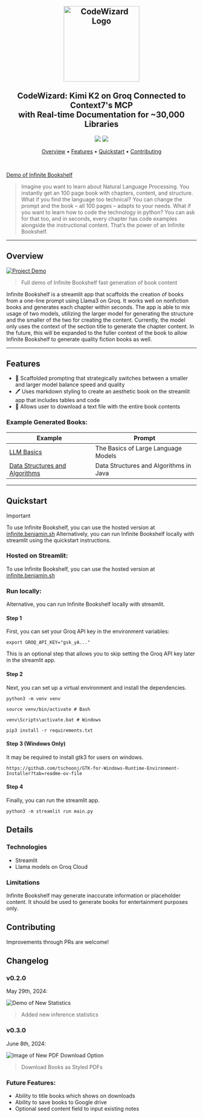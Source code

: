 <h2 align="center">
  <br>
  <img src="https://i.imgur.com/8MltvER.png" alt="CodeWizard Logo" width="200">
 <br>
 <br>
 CodeWizard: Kimi K2 on Groq Connected to Context7's MCP  <br> with Real-time Documentation for ~30,000 Libraries
 <br>
</h2>
<p align="center">
 <a href="https://github.com/bklieger/codewizard/stargazers"><img src="https://img.shields.io/github/stars/bklieger/codewizard"></a>
 <a href="https://github.com/bklieger/codewizard/blob/main/LICENSE.md">
 <img src="https://img.shields.io/badge/License-MIT-green.svg">
 </a>
</p>
<p align="center">
 <a href="#Overview">Overview</a> •
 <a href="#Features">Features</a> •
 <a href="#Quickstart">Quickstart</a> •
 <a href="#Contributing">Contributing</a>
</p>

<br>

[Demo of Infinite Bookshelf](https://github.com/user-attachments/assets/e65d0bb8-b9db-492b-8da3-f13698e4e474)
> Imagine you want to learn about Natural Language Processing. You instantly get an 100 page book with chapters, content, and structure. What if you find the language too technical? You can change the prompt and the book – all 100 pages – adapts to your needs. What if you want to learn how to code the technology in python? You can ask for that too, and in seconds, every chapter has code examples alongside the instructional content. That’s the power of an Infinite Bookshelf.

---

## Overview

[![Project Demo](https://img.youtube.com/vi/91Ekd5Yp3lU/0.jpg)](https://www.youtube.com/watch?v=91Ekd5Yp3lU)
> Full demo of Infinite Bookshelf fast generation of book content

Infinite Bookshelf is a streamlit app that scaffolds the creation of books from a one-line prompt using Llama3 on Groq. It works well on nonfiction books and generates each chapter within seconds. The app is able to mix usage of two models, utilizing the larger model for generating the structure and the smaller of the two for creating the content. Currently, the model only uses the context of the section title to generate the chapter content. In the future, this will be expanded to the fuller context of the book to allow Infinite Bookshelf to generate quality fiction books as well.

---

## Features

- 📖 Scaffolded prompting that strategically switches between a smaller and larger model balance speed and quality
- 🖊️ Uses markdown styling to create an aesthetic book on the streamlit app that includes tables and code 
- 📂 Allows user to download a text file with the entire book contents

### Example Generated Books:

| Example                                      | Prompt                                                                                                                                |
| -------------------------------------------- | ------------------------------------------------------------------------------------------------------------------------------------------ |
| [LLM Basics](Example_1.md)             |  The Basics of Large Language Models                                       |
| [Data Structures and Algorithms](Example_2.md) | Data Structures and Algorithms in Java                                            |

---

## Quickstart

> [!IMPORTANT]
> To use Infinite Bookshelf, you can use the hosted version at [infinite.benjamin.sh](https://infinite.benjamin.sh)
> Alternatively, you can run Infinite Bookshelf locally with streamlit using the quickstart instructions.


### Hosted on Streamlit:

To use Infinite Bookshelf, you can use the hosted version at [infinite.benjamin.sh](https://infinite.benjamin.sh)


### Run locally:

Alternative, you can run Infinite Bookshelf locally with streamlit.

#### Step 1
First, you can set your Groq API key in the environment variables:

~~~
export GROQ_API_KEY="gsk_yA..."
~~~

This is an optional step that allows you to skip setting the Groq API key later in the streamlit app.

#### Step 2
Next, you can set up a virtual environment and install the dependencies.

~~~
python3 -m venv venv
~~~

~~~
source venv/bin/activate # Bash

venv\Scripts\activate.bat # Windows
~~~

~~~
pip3 install -r requirements.txt
~~~


#### Step 3 (Windows Only)
It may be required to install gtk3 for users on windows.

~~~
https://github.com/tschoonj/GTK-for-Windows-Runtime-Environment-Installer?tab=readme-ov-file
~~~

#### Step 4
Finally, you can run the streamlit app.

~~~
python3 -m streamlit run main.py
~~~



## Details


### Technologies

- Streamlit
- Llama models on Groq Cloud

### Limitations

Infinite Bookshelf may generate inaccurate information or placeholder content. It should be used to generate books for entertainment purposes only.


## Contributing

Improvements through PRs are welcome!


## Changelog

### v0.2.0
May 29th, 2024:

![Demo of New Statistics](https://github.com/user-attachments/assets/aac277e5-1f91-4de3-9107-2455d4d502cd)

> Added new inference statistics

### v0.3.0
June 8th, 2024:

![Image of New PDF Download Option](assets/imgs/release_note_jun_8th.png)
> Download Books as Styled PDFs


### Future Features:
- Ability to title books which shows on downloads
- Ability to save books to Google drive
- Optional seed content field to input existing notes
